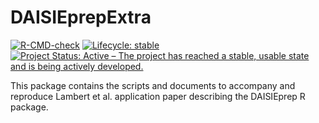 # DAISIEprepExtra

<!-- badges: start -->
[![R-CMD-check](https://github.com/joshwlambert/DAISIEprepExtra/actions/workflows/R-CMD-check.yaml/badge.svg)](https://github.com/joshwlambert/DAISIEprepExtra/actions/workflows/R-CMD-check.yaml)
[![Lifecycle: stable](https://img.shields.io/badge/lifecycle-stable-brightgreen.svg)](https://lifecycle.r-lib.org/articles/stages.html#stable)
[![Project Status: Active – The project has reached a stable, usable state and is being actively developed.](https://www.repostatus.org/badges/latest/active.svg)](https://www.repostatus.org/#active)
<!-- badges: end -->

This package contains the scripts and documents to accompany and reproduce Lambert et al. application paper describing the DAISIEprep R package. 
